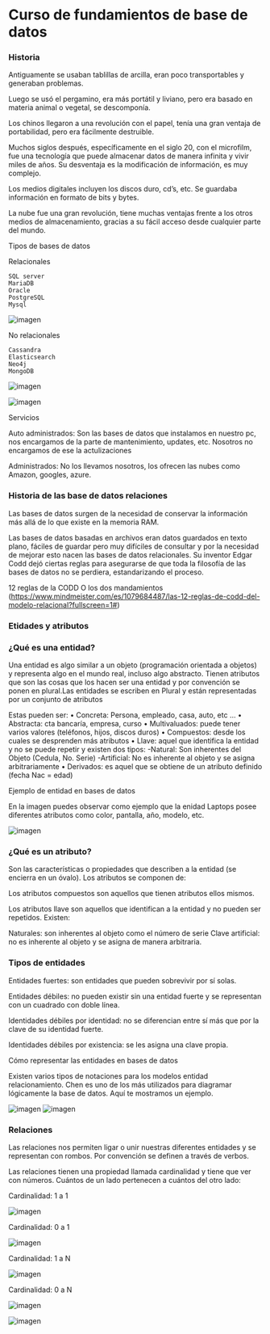 # Curso de fundamientos de base de datos 

### Historia

Antiguamente se usaban tablillas de arcilla, eran poco transportables y generaban problemas.

Luego se usó el pergamino, era más portátil y liviano, pero era basado en materia animal o vegetal, se descomponía.
    
Los chinos llegaron a una revolución con el papel, tenía una gran ventaja de portabilidad, pero era fácilmente destruible.
    
Muchos siglos después, específicamente en el siglo 20, con el microfilm, fue una tecnología que puede almacenar datos de manera infinita y vivir miles de años. Su desventaja es la modificación de información, es muy complejo.
    
Los medios digitales incluyen los discos duro, cd’s, etc. Se guardaba información en formato de bits y bytes.
    
La nube fue una gran revolución, tiene muchas ventajas frente a los otros medios de almacenamiento, gracias a su fácil acceso desde cualquier parte del mundo.


Tipos de bases de datos

Relacionales

    SQL server
    MariaDB
    Oracle
    PostgreSQL
    Mysql
    
![imagen](https://user-images.githubusercontent.com/83564327/191741202-7cde56f0-ed68-43ff-bee3-a4b787bcdcb2.png)
    

No relacionales

    Cassandra
    Elasticsearch
    Neo4j
    MongoDB
    
![imagen](https://user-images.githubusercontent.com/83564327/191741253-f3cdbce9-0b9b-4685-90cf-118459a1ac28.png)
    
![imagen](https://user-images.githubusercontent.com/83564327/191741297-f9de9bc6-abaa-4cef-9ae3-f79395be5d1b.png)

Servicios

Auto administrados: Son las bases de datos que instalamos en nuestro pc, nos encargamos de la parte de mantenimiento, updates, etc. Nosotros no encargamos de ese la actulizaciones 

Administrados: No los llevamos nosotros, los ofrecen las nubes como Amazon, googles, azure.

### Historia de las base de datos relaciones 

Las bases de datos surgen de la necesidad de conservar la información más allá de lo que existe en la memoria RAM.

Las bases de datos basadas en archivos eran datos guardados en texto plano, fáciles de guardar pero muy difíciles de consultar y por la necesidad de mejorar esto nacen las bases de datos relacionales. Su inventor Edgar Codd dejó ciertas reglas para asegurarse de que toda la filosofía de las bases de datos no se perdiera, estandarizando el proceso.

12 reglas de la CODD O los dos mandamientos (https://www.mindmeister.com/es/1079684487/las-12-reglas-de-codd-del-modelo-relacional?fullscreen=1#) 

### Etidades y atributos 

### ¿Qué es una entidad?

Una entidad es algo similar a un objeto (programación orientada a objetos) y representa algo en el mundo real, incluso algo abstracto. Tienen atributos que son las cosas que los hacen ser una entidad y por convención se ponen en plural.Las entidades se escriben en Plural y están representadas por un conjunto de atributos

Estas pueden ser:
• Concreta: Persona, empleado, casa, auto, etc …
• Abstracta: cta bancaría, empresa, curso
• Multivaluados: puede tener varios valores (teléfonos, hijos, discos duros)
• Compuestos: desde los cuales se desprenden más atributos
• Llave: aquel que identifica la entidad y no se puede repetir y existen dos tipos:
-Natural: Son inherentes del Objeto (Cedula, No. Serie)
-Artificial: No es inherente al objeto y se asigna arbitrariamente
• Derivados: es aquel que se obtiene de un atributo definido (fecha Nac = edad)

Ejemplo de entidad en bases de datos

En la imagen puedes observar como ejemplo que la enidad Laptops posee diferentes atributos como color, pantalla, año, modelo, etc.

![imagen](https://user-images.githubusercontent.com/83564327/192128813-780b6a0d-b30f-47c3-a9d7-f8500264c028.png)

### ¿Qué es un atributo?

Son las características o propiedades que describen a la entidad (se encierra en un óvalo). Los atributos se componen de:

Los atributos compuestos son aquellos que tienen atributos ellos mismos.

Los atributos llave son aquellos que identifican a la entidad y no pueden ser repetidos. Existen:

Naturales: son inherentes al objeto como el número de serie
Clave artificial: no es inherente al objeto y se asigna de manera arbitraria.

### Tipos de entidades

Entidades fuertes: son entidades que pueden sobrevivir por sí solas.

Entidades débiles: no pueden existir sin una entidad fuerte y se representan con un cuadrado con doble línea.

Identidades débiles por identidad: no se diferencian entre sí más que por la clave de su identidad fuerte.

Identidades débiles por existencia: se les asigna una clave propia.

Cómo representar las entidades en bases de datos

Existen varios tipos de notaciones para los modelos entidad relacionamiento. Chen es uno de los más utilizados para diagramar lógicamente la base de datos. Aquí te mostramos un ejemplo.

![imagen](https://user-images.githubusercontent.com/83564327/192128838-5b72ecdb-f0bf-4252-a72d-21e4368a040b.png)
![imagen](https://user-images.githubusercontent.com/83564327/192128930-c0e4c61e-b0b4-40de-8b4f-76eec0d19551.png)


### Relaciones 

Las relaciones nos permiten ligar o unir nuestras diferentes entidades y se representan con rombos. Por convención se definen a través de verbos.

Las relaciones tienen una propiedad llamada cardinalidad y tiene que ver con números. Cuántos de un lado pertenecen a cuántos del otro lado:

Cardinalidad: 1 a 1

![imagen](https://user-images.githubusercontent.com/83564327/200380544-1144271b-b161-4e98-bcfa-d16ce81d1cc4.png)

Cardinalidad: 0 a 1

![imagen](https://user-images.githubusercontent.com/83564327/200380806-8828ae1e-21b1-4ea4-8b17-9022a11e7377.png)

    
Cardinalidad: 1 a N

![imagen](https://user-images.githubusercontent.com/83564327/200380995-bfc70e2a-d49a-45d1-a638-1bd43e124114.png)

Cardinalidad: 0 a N

![imagen](https://user-images.githubusercontent.com/83564327/200381121-112bb878-1bb0-44ff-8019-d814232d1fbc.png)


![imagen](https://user-images.githubusercontent.com/83564327/200378595-d391f01f-9141-4184-aebf-212c7242de16.png)

